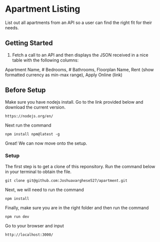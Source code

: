 # Apartment Listing

List out all apartments from an API so a user can find the right fit for their needs. 

## Getting Started

1. Fetch a call to an API and then displays the JSON received in a nice table with the following columns:

Apartment Name, # Bedrooms, # Bathrooms, Floorplan Name, Rent (show formatted currency as min-max range), Apply Online (link)

## Before Setup

Make sure you have nodejs install. Go to the link provided below and download the current version.

```
https://nodejs.org/en/
```

Next run the command 

```
npm install npm@latest -g
```
Great! We can now move onto the setup.


### Setup

The first step is to get a clone of this reponsitory. Run the command below in your terminal to obtain the file.

```
git clone git@github.com:Joshuavarghese527/apartment.git
```

Next, we will need to run the command 

```
npm install
```

Finally, make sure you are in the right folder and then run the command 


```
npm run dev
```

Go to your browser and input 

```
http://localhost:3000/
```

